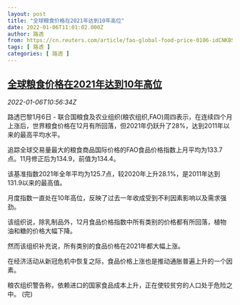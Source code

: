 ```yaml
---
layout: post
title: "全球粮食价格在2021年达到10年高位"
date: 2022-01-06T11:01:02.000Z
author: 路透
from: https://cn.reuters.com/article/fao-global-food-price-0106-idCNKBS2JG0R1
tags: [ 路透 ]
categories: [ 路透 ]
---
```

<!--1641466862000-->
[全球粮食价格在2021年达到10年高位](https://cn.reuters.com/article/fao-global-food-price-0106-idCNKBS2JG0R1)
------

<div>
<div><i>2022-01-06T10:56:34Z</i></div><p>路透巴黎1月6日 - 联合国粮食及农业组织(粮农组织,FAO)周四表示，在连续四个月上涨后，世界粮食价格在12月有所回落，但2021年仍跃升了28%，达到2011年以来的最高平均水平。</p><p>追踪全球交易量最大的粮食商品国际价格的FAO食品价格指数上月平均为133.7点。11月修正后为134.9，前值为134.4。</p><p>该基准指数2021年全年平均为125.7点，较2020年上升28.1%，是2011年达到131.9以来的最高值。</p><p>月度指数一直处在10年高位，反映了过去一年收成受到不利因素影响以及需求强劲。</p><p>该组织说，除乳制品外，12月食品价格指数中所有类别的价格都有所回落，植物油和糖的价格大幅下降。</p><p>然而该组织补充说，所有类别的食品价格在2021年都大幅上涨。</p><p>在经济活动从新冠危机中恢复之际，食品价格上涨也是推动通胀普遍上升的一个因素。</p><p>粮农组织警告称，依赖进口的国家食品成本上升，正在使较贫穷的人口处于危险之中。 (完)</p>
</div>
